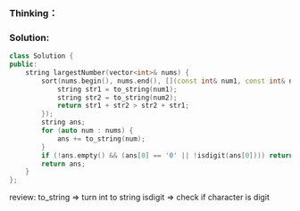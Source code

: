 ### Thinking：

### Solution:

```cpp
class Solution {
public:
    string largestNumber(vector<int>& nums) {
        sort(nums.begin(), nums.end(), [](const int& num1, const int& num2) {
		    string str1 = to_string(num1); 
		    string str2 = to_string(num2); 
		    return str1 + str2 > str2 + str1;
        });
        string ans;
        for (auto num : nums) {
	        ans += to_string(num);
        }
        if (!ans.empty() && (ans[0] == '0' || !isdigit(ans[0]))) return "0";
        return ans;
    }
};
```

review:
to_string => turn int to string
isdigit => check if character is digit